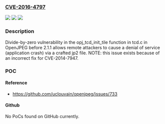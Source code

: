 ### [CVE-2016-4797](https://cve.mitre.org/cgi-bin/cvename.cgi?name=CVE-2016-4797)
![](https://img.shields.io/static/v1?label=Product&message=n%2Fa&color=blue)
![](https://img.shields.io/static/v1?label=Version&message=n%2Fa&color=blue)
![](https://img.shields.io/static/v1?label=Vulnerability&message=n%2Fa&color=brighgreen)

### Description

Divide-by-zero vulnerability in the opj_tcd_init_tile function in tcd.c in OpenJPEG before 2.1.1 allows remote attackers to cause a denial of service (application crash) via a crafted jp2 file. NOTE: this issue exists because of an incorrect fix for CVE-2014-7947.

### POC

#### Reference
- https://github.com/uclouvain/openjpeg/issues/733

#### Github
No PoCs found on GitHub currently.

